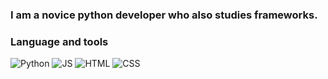 ### I am a novice python developer who also studies frameworks.

### Language and tools
![Python](https://img.shields.io/badge/-Python-090909?style=for-the-badge&logo=Python)
![JS](https://img.shields.io/badge/-JavaScript-090909?style=for-the-badge&logo=javascript)
![HTML](https://img.shields.io/badge/-HTML-090909?style=for-the-badge&logo=HTML)
![CSS](https://img.shields.io/badge/-CSS-090909?style=for-the-badge&logo=css)
